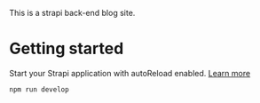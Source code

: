 This is a strapi back-end blog site.

#  Getting started

Start your Strapi application with autoReload enabled. [Learn more](https://docs.strapi.io/dev-docs/cli#strapi-develop)

```
npm run develop